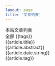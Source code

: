 ```yaml
---
layout: page
title: '文章列表'
---
```

<script setup>
import { computed, reactive } from 'vue';
import { data } from '../../.vitepress/theme/posts.data.mts';

const ALL_TAG_VALUE = 'all'
const currentTag = reactive({
  value: ALL_TAG_VALUE,
  setTag(tag) {
    this.value = tag;
  }
});
const { posts, tags } = data;
console.log(posts)
const pageData = computed(() => {
  return currentTag.value === ALL_TAG_VALUE ? posts : posts.filter(_ => _.tag === currentTag.value)
})

const onTagSelect = (e) => currentTag.setTag(e);

</script>

<style lang="scss" module>
  .main {
    padding: 48px 32px 96px;
    max-width: 788px;
    margin: 0 auto;

    & .listwrap {
      padding-top: 12px;
    }
  }
  .tag_list {
    list-style-type: none;
    display: flex;
    align-items: center;
    flex-wrap: wrap;

    .tag_item {
      margin-top: 0;
      background-color: var(--vp-c-indigo-soft);
      font-weight: bold;
      color: var(--vp-c-text-1);
      padding: 2px 8px;
      font-size: 12px;
      border-radius: 6px;
      cursor: pointer;
      margin-right: 12px;
      margin-top: 12px;

      &:hover {
        background: var(--vp-c-indigo-1);
        color: var(--vp-c-bg-soft);
        transition: all, .3s
      }

      &.current {
        background: var(--vp-c-indigo-1);
        color: var(--vp-c-bg-soft);
        transition: all, .3s;
      }
    }
  }

  .date {
    text-align: right;
  }

  .pagetitle {
    font-size: 2em;
    font-weight: bold;
    line-height: 2.5em;
  }

  .pagetags {
    display: flex;
  }

  .item_wrapper {
    padding: 0;
    border-radius: 16px;
    background-color: #fff;
    border: 1px solid #dedfe0;
    box-shadow: 1px 1px 1px #e2e2e3;
    margin-top: 20px;
    box-sizing: border-box;

    .item_title {
      display: flex;
      align-items: center;
      border-bottom: solid 1px #e2e2e3;
      padding: 20px;
    }

    .item_desc {
      display: flex;
      justify-content: space-between;
      padding: 10px 20px;
      color: var(--vp-c-text-2);
      font-size: 14px;
      box-sizing: border-box;
      background-color: var(--vp-c-indigo-soft);
      border-radius: 0 0 16px 16px;
    }

    .item_abstract {
      padding: 20px;
      color: grey;
    }

    .tag {
      margin-left: 12px;
      font-size: 12px;
      background-color: var(--vp-c-indigo-soft);  
      color: var(--vp-c-text-1);
      padding: 0 8px;
      font-size: 12px;
      border-radius: 6px;
      cursor: pointer;

      &:hover {
        font-weight: bold;
        background: var(--vp-c-indigo-1);
        color: var(--vp-c-bg-soft);
        transition: all, .3s;
      }
    }
  }

  .currenttag {
    background: var(--vp-c-indigo-1);
    color: var(--vp-c-bg-soft);
  }

  .item_link,
  .item_link:link,
  .item_link:visited {
    font-size: 20px;
    font-weight: bold;
    text-decoration: none;
  }
  .item_link:hover {
    font-weight: bold;
    text-decoration: underline;
  }

</style>
<main :class="$style.main">
  <section :class="$style.pagetitle">本站文章列表</section>
  <section :class="$style.pagetags">
    <div :class="$style.tag_list">
      <span
        :class="[$style.tag_item, currentTag.value === 'all' ? $style.current : '']"
        @click="onTagSelect('all')"
      >
        全部
      </span>
      <span
        :class="[$style.tag_item, currentTag.value === tags ? $style.current : '']"
        v-for="(tags, idx) in tags"
        :key="idx"
        @click="onTagSelect(tags)"
      >
        {{tags}}
      </span>
    </div>
  </section>
  <section :class="$style.listwrap">
    <div v-for="(article, index) in pageData" :key="index" :class="$style.item_wrapper">
      <div :class="$style.item_title">
        <a :href="article.url" :class="$style.item_link">{{article.title}}</a>
      </div>
      <div v-show="article.abstract" :class="$style.item_abstract">{{article.abstract}}</div>
      <div :class="$style.item_desc">
        <div :class="$style.date">{{article.date.string}}</div>
        <span :class="$style.tag" @click="onTagSelect(article.tag)">{{article.tag}}</span>
      </div>
    </div>
  </section>
</main>
